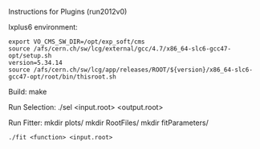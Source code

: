 Instructions for Plugins (run2012v0)

lxplus6 environment:   
	
	export VO_CMS_SW_DIR=/opt/exp_soft/cms
	source /afs/cern.ch/sw/lcg/external/gcc/4.7/x86_64-slc6-gcc47-opt/setup.sh
	version=5.34.14
	source /afs/cern.ch/sw/lcg/app/releases/ROOT/${version}/x86_64-slc6-gcc47-opt/root/bin/thisroot.sh

Build:
	make

Run Selection:
	./sel <datatype> <cut> <input.root> <output.root>

Run Fitter:
	mkdir plots/
	mkdir RootFiles/
	mkdir fitParameters/
	
	./fit <function> <input.root>



